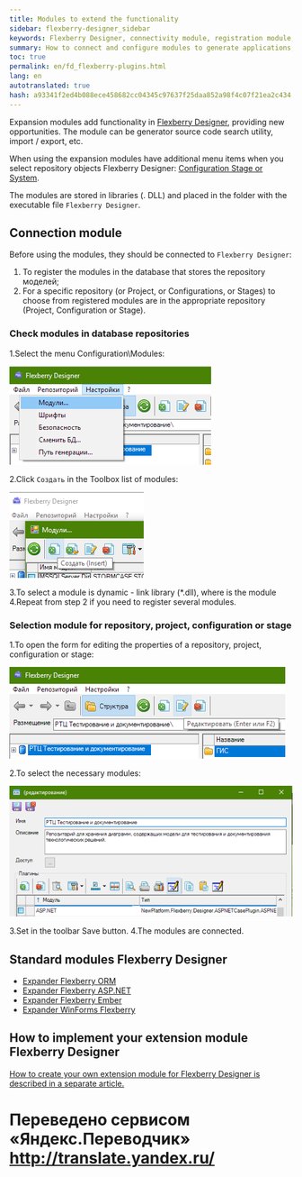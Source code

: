 ```yaml
--- 
title: Modules to extend the functionality 
sidebar: flexberry-designer_sidebar 
keywords: Flexberry Designer, connectivity module, registration module, the creation module 
summary: How to connect and configure modules to generate applications, databases and working with charts 
toc: true 
permalink: en/fd_flexberry-plugins.html 
lang: en 
autotranslated: true 
hash: a93341f2ed4b088ece458682cc04345c97637f25daa852a98f4c07f21ea2c434 
--- 
```


Expansion modules add functionality in [Flexberry Designer](fd_landing_page.html), providing new opportunities. The module can be generator source code search utility, import / export, etc. 

When using the expansion modules have additional menu items when you select repository objects Flexberry Designer: [Configuration Stage or System](fd_recommended-structure-repository.html). 

The modules are stored in libraries (. DLL) and placed in the folder with the executable file `Flexberry Designer`. 

## Connection module 

Before using the modules, they should be connected to `Flexberry Designer`: 

1. To register the modules in the database that stores the repository моделей; 
2. For a specific repository (or Project, or Configurations, or Stages) to choose from registered modules are in the appropriate repository (Project, Configuration or Stage). 

### Check modules in database repositories 

1.Select the menu Configuration\Modules: 

![](/images/pages/products/flexberry-designer/about/pluginsreg.png) 

2.Click `Создать` in the Toolbox list of modules: 

![](/images/pages/products/flexberry-designer/about/addplugin.png) 

3.To select a module is dynamic - link library (*.dll), where is the module 
4.Repeat from step 2 if you need to register several modules. 

### Selection module for repository, project, configuration or stage 

1.To open the form for editing the properties of a repository, project, configuration or stage: 

![](/images/pages/products/flexberry-designer/about/editrepprop.png) 

2.To select the necessary modules: 

![](/images/pages/products/flexberry-designer/about/propeditselectmodules.png) 

3.Set in the toolbar Save button. 
4.The modules are connected. 

## Standard modules Flexberry Designer 

* [Expander Flexberry ORM](fo_orm-case-plugin.html) 
* [Expander Flexberry ASP.NET](fa_asp-net-generator.html) 
* [Expander Flexberry Ember](ef_generator.html) 
* [Expander WinForms Flexberry](fw_flexberry-winforms-case-plugin.html) 

## How to implement your extension module Flexberry Designer 

[How to create your own extension module for Flexberry Designer is described in a separate article.](fd_plugins-development.html) 



 # Переведено сервисом «Яндекс.Переводчик» http://translate.yandex.ru/
